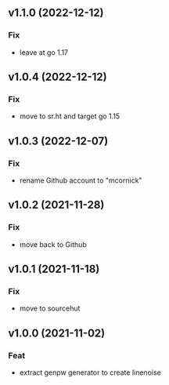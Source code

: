 ## v1.1.0 (2022-12-12)

### Fix

- leave at go 1.17

## v1.0.4 (2022-12-12)

### Fix

- move to sr.ht and target go 1.15

## v1.0.3 (2022-12-07)

### Fix

- rename Github account to "mcornick"

## v1.0.2 (2021-11-28)

### Fix

- move back to Github

## v1.0.1 (2021-11-18)

### Fix

- move to sourcehut

## v1.0.0 (2021-11-02)

### Feat

- extract genpw generator to create linenoise
